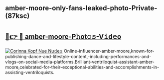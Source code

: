 ## amber-moore-only-fans​-leaked-photo​-Private-(87ksc)


# <h2><a href="https://mediaupload.pro?title=amber-moore&ref=git">🔗👉 🔴 amber-moore-P𝚑ot𝚘𝚜-V𝚒d𝚎o</a></h2>

[![Corinna Kopf Nue Nu𝚍e𝚜](https://i.imgur.com/0qMVB7G.gif)](https://mediaupload.pro?title=amber-moore&ref=git)
Online-influencer-amber-moore,known-for-publishing-dance-and-lifestyle-content,-including-performances-and-vlogs-on-social-media-platforms.Brilliant-ventriloquist-assistant-amber-moore,celebrated-for-their-exceptional-abilities-and-accomplishments-in-assisting-ventriloquists.  